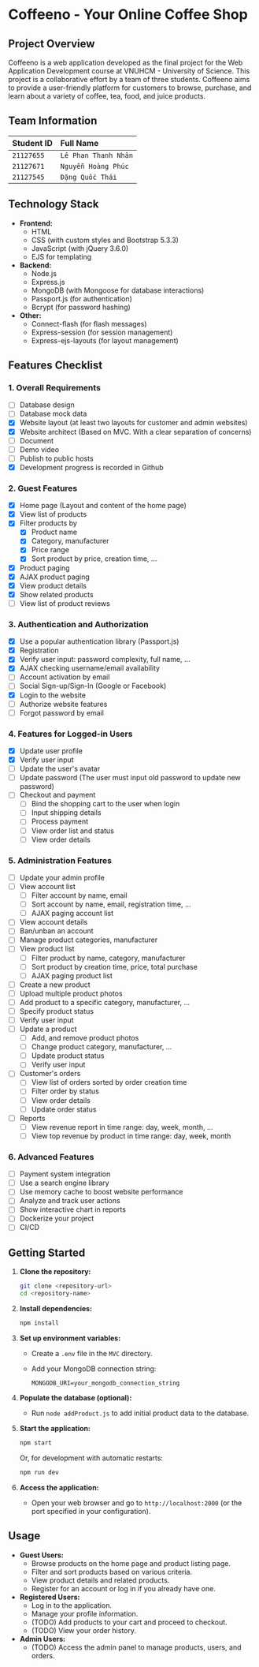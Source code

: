 # Coffeeno - Your Online Coffee Shop

## Project Overview

Coffeeno is a web application developed as the final project for the Web Application Development course at VNUHCM - University of Science. This project is a collaborative effort by a team of three students. Coffeeno aims to provide a user-friendly platform for customers to browse, purchase, and learn about a variety of coffee, tea, food, and juice products.

## Team Information

| Student ID   | Full Name           | 
| :----------- | :------------------ |
| `21127655` | `Lê Phan Thanh Nhân` |
| `21127671` | `Nguyễn Hoàng Phúc` |
| `21127545` | `Đặng Quốc Thái` |

## Technology Stack

-   **Frontend:**
    -   HTML
    -   CSS (with custom styles and Bootstrap 5.3.3)
    -   JavaScript (with jQuery 3.6.0)
    -   EJS for templating
-   **Backend:**
    -   Node.js
    -   Express.js
    -   MongoDB (with Mongoose for database interactions)
    -   Passport.js (for authentication)
    -   Bcrypt (for password hashing)
-   **Other:**
    -   Connect-flash (for flash messages)
    -   Express-session (for session management)
    -   Express-ejs-layouts (for layout management)

## Features Checklist

### 1. Overall Requirements

-   [ ] Database design
-   [ ] Database mock data
-   [x] Website layout (at least two layouts for customer and admin websites)
-   [x] Website architect (Based on MVC. With a clear separation of concerns)
-   [ ] Document
-   [ ] Demo video
-   [ ] Publish to public hosts
-   [x] Development progress is recorded in Github

### 2. Guest Features

-   [x] Home page (Layout and content of the home page)
-   [x] View list of products
-   [x] Filter products by
    -   [x] Product name
    -   [x] Category, manufacturer
    -   [x] Price range
    -   [x] Sort product by price, creation time, ...
-   [x] Product paging
-   [x] AJAX product paging
-   [x] View product details
-   [x] Show related products
-   [ ] View list of product reviews

### 3. Authentication and Authorization

-   [x] Use a popular authentication library (Passport.js)
-   [x] Registration
-   [x] Verify user input: password complexity, full name, ...
-   [x] AJAX checking username/email availability
-   [ ] Account activation by email
-   [ ] Social Sign-up/Sign-In (Google or Facebook)
-   [x] Login to the website
-   [ ] Authorize website features
-   [ ] Forgot password by email

### 4. Features for Logged-in Users

-   [x] Update user profile
-   [x] Verify user input
-   [ ] Update the user's avatar
-   [ ] Update password (The user must input old password to update new password)
-   [ ] Checkout and payment
    -   [ ] Bind the shopping cart to the user when login
    -   [ ] Input shipping details
    -   [ ] Process payment
    -   [ ] View order list and status
    -   [ ] View order details

### 5. Administration Features

-   [ ] Update your admin profile
-   [ ] View account list
    -   [ ] Filter account by name, email
    -   [ ] Sort account by name, email, registration time, ...
    -   [ ] AJAX paging account list
-   [ ] View account details
-   [ ] Ban/unban an account
-   [ ] Manage product categories, manufacturer
-   [ ] View product list
    -   [ ] Filter product by name, category, manufacturer
    -   [ ] Sort product by creation time, price, total purchase
    -   [ ] AJAX paging product list
-   [ ] Create a new product
-   [ ] Upload multiple product photos
-   [ ] Add product to a specific category, manufacturer, ...
-   [ ] Specify product status
-   [ ] Verify user input
-   [ ] Update a product
    -   [ ] Add, and remove product photos
    -   [ ] Change product category, manufacturer, ...
    -   [ ] Update product status
    -   [ ] Verify user input
-   [ ] Customer's orders
    -   [ ] View list of orders sorted by order creation time
    -   [ ] Filter order by status
    -   [ ] View order details
    -   [ ] Update order status
-   [ ] Reports
    -   [ ] View revenue report in time range: day, week, month, ...
    -   [ ] View top revenue by product in time range: day, week, month

### 6. Advanced Features

-   [ ] Payment system integration
-   [ ] Use a search engine library
-   [ ] Use memory cache to boost website performance
-   [ ] Analyze and track user actions
-   [ ] Show interactive chart in reports
-   [ ] Dockerize your project
-   [ ] CI/CD

## Getting Started

1. **Clone the repository:**

    ```bash
    git clone <repository-url>
    cd <repository-name>
    ```

2. **Install dependencies:**

    ```bash
    npm install
    ```

3. **Set up environment variables:**
    -   Create a `.env` file in the `MVC` directory.
    -   Add your MongoDB connection string:

        ```
        MONGODB_URI=your_mongodb_connection_string
        ```

4. **Populate the database (optional):**
    -   Run `node addProduct.js` to add initial product data to the database.

5. **Start the application:**

    ```bash
    npm start
    ```

    Or, for development with automatic restarts:

    ```bash
    npm run dev
    ```

6. **Access the application:**
    -   Open your web browser and go to `http://localhost:2000` (or the port specified in your configuration).

## Usage

-   **Guest Users:**
    -   Browse products on the home page and product listing page.
    -   Filter and sort products based on various criteria.
    -   View product details and related products.
    -   Register for an account or log in if you already have one.
-   **Registered Users:**
    -   Log in to the application.
    -   Manage your profile information.
    -   (TODO) Add products to your cart and proceed to checkout.
    -   (TODO) View your order history.
-   **Admin Users:**
    -   (TODO) Access the admin panel to manage products, users, and orders.